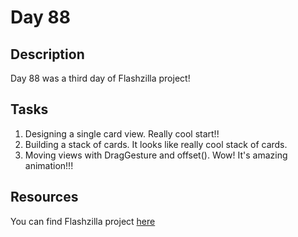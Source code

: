 # Day 88

## Description

Day 88 was a third day of Flashzilla project!

## Tasks

1. Designing a single card view. Really cool start!!
2. Building a stack of cards. It looks like really cool stack of cards.
3. Moving views with DragGesture and offset(). Wow! It's amazing animation!!!

## Resources

You can find Flashzilla project [here](/Sources/Flashzilla/)

